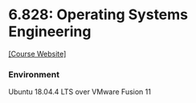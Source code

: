 # 6.828: Operating Systems Engineering

[[Course Website]](https://pdos.csail.mit.edu/6.828/2018/schedule.html)

### Environment

Ubuntu 18.04.4 LTS over VMware Fusion 11